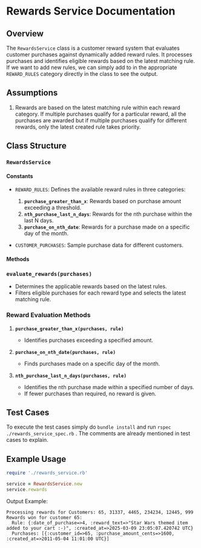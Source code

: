 # Rewards Service Documentation

## Overview

The `RewardsService` class is a customer reward system that evaluates customer purchases against dynamically added reward rules. It processes purchases and identifies eligible rewards based on the latest matching rule. If we want to add new rules, we can simply add to in the appropriate `REWARD_RULES` category directly in the class to see the output.


## Assumptions
1. Rewards are based on the latest matching rule within each reward category. If multiple purchases qualify for a particular reward, all the purchases are awarded but if multiple purchases qualify for different rewards, only the latest created rule takes priority.

## Class Structure

### `RewardsService`

#### Constants
- `REWARD_RULES`: Defines the available reward rules in three categories:
  1. **`purchase_greater_than_x`**: Rewards based on purchase amount exceeding a threshold.
  2. **`nth_purchase_last_n_days`**: Rewards for the nth purchase within the last N days.
  3. **`purchase_on_nth_date`**: Rewards for a purchase made on a specific day of the month.

- `CUSTOMER_PURCHASES`: Sample purchase data for different customers.

#### Methods

### `evaluate_rewards(purchases)`
- Determines the applicable rewards based on the latest rules.
- Filters eligible purchases for each reward type and selects the latest matching rule.

### Reward Evaluation Methods

1. **`purchase_greater_than_x(purchases, rule)`**
   - Identifies purchases exceeding a specified amount.

2. **`purchase_on_nth_date(purchases, rule)`**
   - Finds purchases made on a specific day of the month.

3. **`nth_purchase_last_n_days(purchases, rule)`**
   - Identifies the nth purchase made within a specified number of days.
   - If fewer purchases than required, no reward is given.

## Test Cases
To execute the test cases simply do `bundle install`
and run `rspec ./rewards_service_spec.rb` . The comments are already mentioned in test cases to explain.

## Example Usage

```ruby
require './rewards_service.rb'

service = RewardsService.new
service.rewards
```

Output Example:

```
Processing rewards for Customers: 65, 31337, 4465, 234234, 12445, 999
Rewards won for customer 65:
  Rule: {:date_of_purchase=>4, :reward_text=>"Star Wars themed item added to your cart :-)", :created_at=>2025-03-09 23:05:07.420742 UTC}
  Purchases: [{:customer_id=>65, :purchase_amount_cents=>1600, :created_at=>2011-05-04 11:01:00 UTC}]
```

